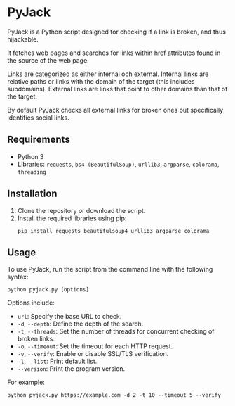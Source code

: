 
# PyJack

PyJack is a Python script designed for checking if a link is broken, and thus hijackable.

It fetches web pages and searches for links within href attributes found in the source of the web page. 

Links are categorized as either internal och external. 
Internal links are relative paths or links with the domain of the target (this includes subdomains).
External links are links that point to other domains than that of the target.

By default PyJack checks all external links for broken ones but specifically identifies social links.

## Requirements

- Python 3
- Libraries: `requests`, `bs4 (BeautifulSoup)`, `urllib3`, `argparse`, `colorama`, `threading`

## Installation

1. Clone the repository or download the script.
2. Install the required libraries using pip:
   ```
   pip install requests beautifulsoup4 urllib3 argparse colorama
   ```

## Usage

To use PyJack, run the script from the command line with the following syntax:

```
python pyjack.py [options]
```

Options include:

- `url`: Specify the base URL to check.
- `-d`, `--depth`: Define the depth of the search.
- `-t`, `--threads`: Set the number of threads for concurrent checking of broken links.
- `-o`, `--timeout`: Set the timeout for each HTTP request.
- `-v`, `--verify`: Enable or disable SSL/TLS verification.
- `-l`, `--list`: Print default list.
- `--version`: Print the program version.

For example:

```
python pyjack.py https://example.com -d 2 -t 10 --timeout 5 --verify
```

